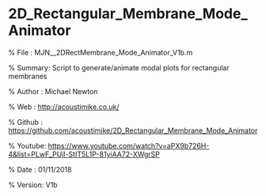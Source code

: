 # 2D_Rectangular_Membrane_Mode_Animator

% File   :  MJN__2DRectMembrane_Mode_Animator_V1b.m

% Summary:  Script to generate/animate modal plots for rectangular membranes

% Author :  Michael Newton

% Web    :  http://acoustimike.co.uk/

% Github :  https://github.com/acoustimike/2D_Rectangular_Membrane_Mode_Animator

% Youtube: https://www.youtube.com/watch?v=aPX9b726H-4&list=PLwF_PUjl-StIT5L1P-81yiAA72-XWgrSP

% Date   :  01/11/2018     

% Version:  V1b
